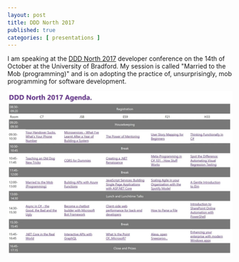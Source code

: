 ```yaml
---
layout: post
title: DDD North 2017
published: true
categories: [ presentations ]
---
```


I am speaking at the <a href="http://dddnorth.co.uk/">DDD North 2017</a> developer conference 
on the 14th of October at the University of Bradford. My session is called "Married to the Mob (programming)" 
and is on adopting the practice of, unsurprisingly, mob programming for software development.

<img src="/img/posts/dddnorth-2017/dddnorth-2017-programme.webp" alt="programme" class="u-max-full-width" />
